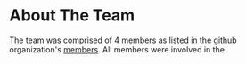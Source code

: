# About The Team
The team was comprised of 4 members as listed in the github organization's [members](https://github.com/orgs/ABCGroupD/people). All members were involved in the
